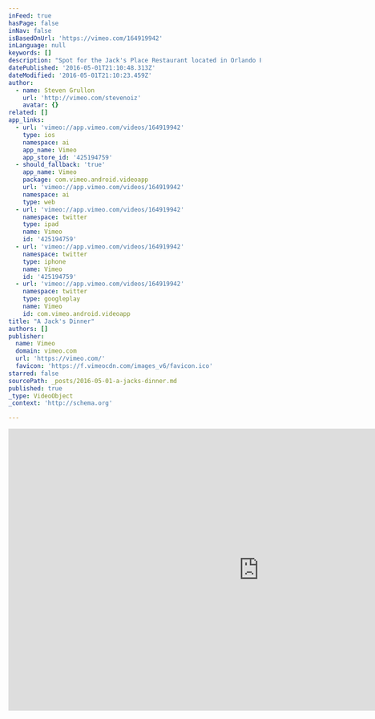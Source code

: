 ```yaml
---
inFeed: true
hasPage: false
inNav: false
isBasedOnUrl: 'https://vimeo.com/164919942'
inLanguage: null
keywords: []
description: "Spot for the Jack's Place Restaurant located in Orlando Fl in Rosen Plaza Hotel. Indulge in aged steaks and fresh seafood at Jack's Place, a modern steakhouse adorned with the world's largest collection of autographed celebrity caricatures."
datePublished: '2016-05-01T21:10:48.313Z'
dateModified: '2016-05-01T21:10:23.459Z'
author:
  - name: Steven Grullon
    url: 'http://vimeo.com/stevenoiz'
    avatar: {}
related: []
app_links:
  - url: 'vimeo://app.vimeo.com/videos/164919942'
    type: ios
    namespace: ai
    app_name: Vimeo
    app_store_id: '425194759'
  - should_fallback: 'true'
    app_name: Vimeo
    package: com.vimeo.android.videoapp
    url: 'vimeo://app.vimeo.com/videos/164919942'
    namespace: ai
    type: web
  - url: 'vimeo://app.vimeo.com/videos/164919942'
    namespace: twitter
    type: ipad
    name: Vimeo
    id: '425194759'
  - url: 'vimeo://app.vimeo.com/videos/164919942'
    namespace: twitter
    type: iphone
    name: Vimeo
    id: '425194759'
  - url: 'vimeo://app.vimeo.com/videos/164919942'
    namespace: twitter
    type: googleplay
    name: Vimeo
    id: com.vimeo.android.videoapp
title: "A Jack's Dinner"
authors: []
publisher:
  name: Vimeo
  domain: vimeo.com
  url: 'https://vimeo.com/'
  favicon: 'https://f.vimeocdn.com/images_v6/favicon.ico'
starred: false
sourcePath: _posts/2016-05-01-a-jacks-dinner.md
published: true
_type: VideoObject
_context: 'http://schema.org'

---
```

<iframe src="https://cdn.embedly.com/widgets/media.html?src=https%3A%2F%2Fplayer.vimeo.com%2Fvideo%2F164919942&amp;url=https%3A%2F%2Fvimeo.com%2F164919942&amp;image=http%3A%2F%2Fi.vimeocdn.com%2Fvideo%2F568644357_1280.jpg&amp;key=b7d04c9b404c499eba89ee7072e1c4f7&amp;type=text%2Fhtml&amp;schema=vimeo" width="1000" height="563" scrolling="no" frameborder="0" allowfullscreen="" style=""></iframe>